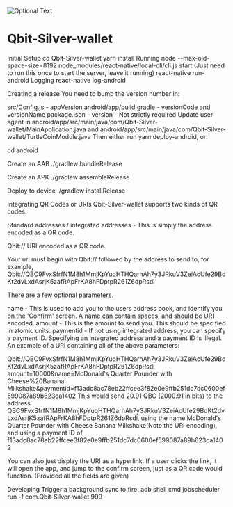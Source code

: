 ![Optional Text](../main/assets/img/feature-image.png)

# Qbit-Silver-wallet

Initial Setup
cd Qbit-Silver-wallet
yarn install
Running
node --max-old-space-size=8192 node_modules/react-native/local-cli/cli.js start (Just need to run this once to start the server, leave it running)
react-native run-android
Logging
react-native log-android

Creating a release
You need to bump the version number in:

src/Config.js - appVersion
android/app/build.gradle - versionCode and versionName
package.json - version - Not strictly required
Update user agent in android/app/src/main/java/com/Qbit-Silver-wallet/MainApplication.java and android/app/src/main/java/com/Qbit-Silver-wallet/TurtleCoinModule.java
Then either run yarn deploy-android, or:

cd android

Create an AAB
./gradlew bundleRelease

Create an APK
./gradlew assembleRelease

Deploy to device
./gradlew installRelease

Integrating QR Codes or URIs
Qbit-Silver-wallet supports two kinds of QR codes.

Standard addresses / integrated addresses - This is simply the address encoded as a QR code.

Qbit:// URI encoded as a QR code.

Your uri must begin with Qbit:// followed by the address to send to, for example, Qbit://QBC9FvxSfrfN1M8h1MmjKpYuqHTHQarhAh7y3JRkuV3ZeiAcUfe29BdKt2dvLxdAsrjK5zafRApFrKA8hFDptpR261Z6dpRsdi

There are a few optional parameters.

name - This is used to add you to the users address book, and identify you on the 'Confirm' screen. A name can contain spaces, and should be URI encoded.
amount - This is the amount to send you. This should be specified in atomic units.
paymentid - If not using integrated address, you can specify a payment ID. Specifying an integrated address and a payment ID is illegal.
An example of a URI containing all of the above parameters:

Qbit://QBC9FvxSfrfN1M8h1MmjKpYuqHTHQarhAh7y3JRkuV3ZeiAcUfe29BdKt2dvLxdAsrjK5zafRApFrKA8hFDptpR261Z6dpRsdi
amount=10000&name=McDonald's Quarter Pounder with Cheese%20Banana Milkshake&paymentid=f13adc8ac78eb22ffcee3f82e0e9ffb251dc7dc0600ef599087a89b623ca1402
This would send 20.91 QBC (2000.91 in bits) to the address QBC9FvxSfrfN1M8h1MmjKpYuqHTHQarhAh7y3JRkuV3ZeiAcUfe29BdKt2dvLxdAsrjK5zafRApFrKA8hFDptpR261Z6dpRsdi, using the name McDonald's Quarter Pounder with Cheese Banana Milkshake(Note the URI encoding), and using a payment ID of f13adc8ac78eb22ffcee3f82e0e9ffb251dc7dc0600ef599087a89b623ca1402

You can also just display the URI as a hyperlink. If a user clicks the link, it will open the app, and jump to the confirm screen, just as a QR code would function. (Provided all the fields are given)

Developing
Trigger a background sync to fire: adb shell cmd jobscheduler run -f com.Qbit-Silver-wallet 999
